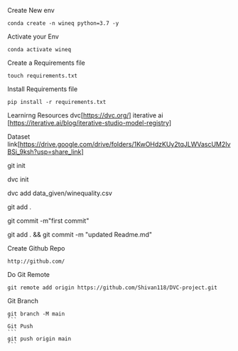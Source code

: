 Create New env
```
conda create -n wineq python=3.7 -y
```
Activate your Env
```
conda activate wineq
```
Create a Requirements file
```
touch requirements.txt
```
Install Requirements file
```
pip install -r requirements.txt
```
Learnirng Resources
dvc[https://dvc.org/]
iterative ai [https://iterative.ai/blog/iterative-studio-model-registry]


Dataset link[https://drive.google.com/drive/folders/1KwOHdzKUy2tqJLWVascUM2IvBSi_9ksh?usp=share_link]

git init

dvc init

dvc add data_given/winequality.csv

git add .

git commit -m"first commit"

git add . && git commit -m "updated Readme.md"

Create Github Repo
```
http://github.com/
```
Do Git Remote
```
git remote add origin https://github.com/Shivan118/DVC-project.git
```
Git Branch
````
git branch -M main
```
Git Push
```
git push origin main
```


